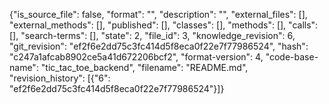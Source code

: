 {"is_source_file": false, "format": "", "description": "", "external_files": [], "external_methods": [], "published": [], "classes": [], "methods": [], "calls": [], "search-terms": [], "state": 2, "file_id": 3, "knowledge_revision": 6, "git_revision": "ef2f6e2dd75c3fc414d5f8eca0f22e7f77986524", "hash": "c247a1afcab8902ce5a41d672206bcf2", "format-version": 4, "code-base-name": "tic_tac_toe_backend", "filename": "README.md", "revision_history": [{"6": "ef2f6e2dd75c3fc414d5f8eca0f22e7f77986524"}]}